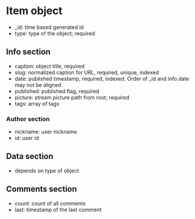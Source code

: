 # Item object
* _id: time based generated id 
* type: type of the object; required

## Info section
* caption: object title, required
* slug: normalized caption for URL, required, unique, indexed
* date: published timestamp, required, indexed. Order of _id and info.date may not be aligned.
* published: published flag, required
* picture: stream picture path from root; required
* tags: array of tags

### Author section
* nickname: user nickname
* id: user id

## Data section
* depends on type of object

## Comments section
* count: count of all comments
* last: timestamp of the last comment
